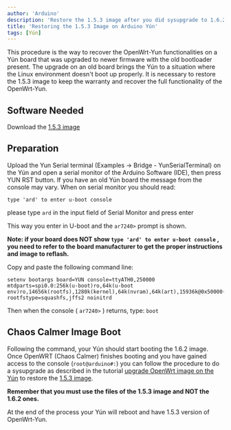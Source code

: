 ```yaml
---
author: 'Arduino'
description: 'Restore the 1.5.3 image after you did sysupgrade to 1.6.2 on old Yún'
title: 'Restoring the 1.5.3 Image on Arduino Yún'
tags: [Yún]
---
```


This procedure is the way to recover the OpenWrt-Yun functionalities on a Yún board that was upgraded to newer firmware with the old bootloader present. The upgrade on an old board brings the Yún to a situation where the Linux environment doesn't boot up properly. It is necessary to restore the 1.5.3 image to keep the warranty and recover the full functionality of the OpenWrt-Yun.

## Software Needed

Download the [1.5.3 image](https://downloads.arduino.cc/openwrtyun/1/YunSysupgradeImage_v1.5.3.zip)

## Preparation

Upload the Yun Serial terminal (Examples -> Bridge - YunSerialTerminal) on the Yún and open a serial monitor of the Arduino Software (IDE), then press YUN RST button. If you have an old Yún board the message from the console may vary. When on serial monitor you should read:

`type 'ard' to enter u-boot console`

please type `ard` in the input field of Serial Monitor and press enter

This way you enter in U-boot and the `ar7240>`  prompt is shown.

**Note: if your board does NOT show `type 'ard' to enter u-boot console` , you need to refer to the board manufacturer to get the proper instructions and image to reflash.**

Copy and paste the following command line:

```arduino
setenv bootargs board=YUN console=ttyATH0,250000 mtdparts=spi0.0:256k(u-boot)ro,64k(u-boot env)ro,14656k(rootfs),1280k(kernel),64k(nvram),64k(art),15936k@0x50000(firmware) rootfstype=squashfs,jffs2 noinitrd
```

Then when the console ( `ar7240>` ) returns, type:
`boot`

## Chaos Calmer Image Boot

Following the command, your Yún should start booting the 1.6.2 image. Once OpenWRT (Chaos Calmer) finishes booting and you have gained access to the console (`root@arduino#:`) you can follow the procedure to do a  sysupgrade as described in the tutorial [upgrade OpenWrt image on the Yún](https://www.arduino.cc/en/Tutorial/YunSysupgrade) to restore the [1.5.3 image](https://downloads.arduino.cc/openwrtyun/1/YunSysupgradeImage_v1.5.3.zip).

**Remember that you must use the files of the 1.5.3 image and NOT the 1.6.2 ones.**

At the end of the process your Yún will reboot and have 1.5.3 version of OpenWrt-Yun.